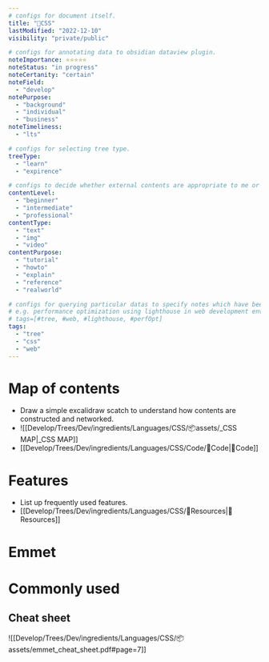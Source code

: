 ```yaml
---
# configs for document itself.
title: "🎉CSS"
lastModified: "2022-12-10"
visibility: "private/public"

# configs for annotating data to obsidian dataview plugin.
noteImportance: ⭐⭐⭐⭐⭐
noteStatus: "in progress"
noteCertanity: "certain"
noteField:
  - "develop"
notePurpose:
  - "background"
  - "individual"
  - "business"
noteTimeliness:
  - "lts"

# configs for selecting tree type.
treeType:
  - "learn"
  - "expirence"

# configs to decide whether external contents are appropriate to me or not.
contentLevel:
  - "beginner"
  - "intermediate"
  - "professional"
contentType:
  - "text"
  - "img"
  - "video"
contentPurpose:
  - "tutorial"
  - "howto"
  - "explain"
  - "reference"
  - "realworld"

# configs for querying particular datas to specify notes which have been noted expirences related to particular subject.
# e.g. performance optimization using lighthouse in web development environments:
# tags=[#tree, #web, #lighthouse, #perfOpt]
tags:
  - "tree"
  - "css"
  - "web"
---
```

# Map of contents
- Draw a simple excalidraw scatch to understand how contents are constructed and networked.
- ![[Develop/Trees/Dev/ingredients/Languages/CSS/📦assets/_CSS MAP|_CSS MAP]]
- [[Develop/Trees/Dev/ingredients/Languages/CSS/Code/🎉Code|🎉Code]]

# Features
- List up frequently used features.
- [[Develop/Trees/Dev/ingredients/Languages/CSS/🚚Resources|🚚Resources]]
 
# Emmet
# Commonly used

## Cheat sheet
![[Develop/Trees/Dev/ingredients/Languages/CSS/📦assets/emmet_cheat_sheet.pdf#page=7]]